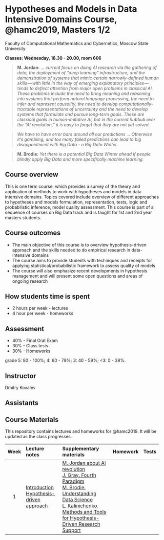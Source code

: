 # Hypotheses and Models in Data Intensive Domains Course, @hamc2019, Masters 1/2
Faculty of Computational Mathematics and Cybernetics, Moscow State University

**Classes: Wednesday, 18.30 - 20.00, room 606**

  > **M. Jordan:** *... current focus on doing AI research via the gathering of data, the deployment of “deep learning” infrastructure, and the demonstration of systems that mimic certain narrowly-defined human skills — with little in the way of emerging explanatory principles —  tends to deflect attention from major open problems in classical AI. These problems include the need to bring meaning and reasoning into systems that perform natural language processing, the need to infer and represent causality, the need to develop computationally-tractable representations of uncertainty and the need to develop systems that formulate and pursue long-term goals. These are classical goals in human-imitative AI, but in the current hubbub over the “AI revolution,” it is easy to forget that they are not yet solved.*

 > *We have to have error bars around all our predictions ... Otherwise it's gambling, and too many failed predictions can lead to big disappointment with Big Data - a Big Data Winter.*
 
 > **M. Brodie:** *Yet there is a potential Big Data Winter ahead if people blindly apply Big Data and more specifically machine learning.*

## Course overview
This is one term course, which provides a survey of the theory and application of methods to work with hypotheses and models in data intensive domains. Topics covered include overview of different approaches to hypotheses and models formulation, representation, tests, logic and probabilistic inference, model quality assessment.
This course is part of a sequence of courses on Big Data track and is taught for 1st and 2nd year masters students.


## Course outcomes
- The main objective of this course is to overview hypothesis-driven approach and the skills needed to do empirical research in data-intensive domains 
- The course aims to provide students with techniques and receipts for applying statistical/probabilistic framework to assess quality of models 
- The course will also emphasize recent developments in hypothesis management and will present some open questions and areas of ongoing research

## How students time is spent
- 2 hours per week - lectures
- 4 hour per week - homeworks
## Assessment
- 40% - Final Oral Exam
- 30% - Class tests
- 30% - Homeworks

grade
5: 80 - 100%; 
4: 60 - 79%;
3: 40 - 59%;
<3: 0 - 39%.

## Instructor
Dmitry Kovalev

## Assistants

## Course Materials
This repository contains lectures and homeworks for @hamc2019. It will be updated as the class progresses.

| Week | Lecture notes | Supplementary materials | Homework | Tests |
|:------:|:----------|:----------|:----------|-------|
|1| [Introduction](./lectures/intro.pdf) <br> [Hypothesis-driven approach](./lectures/hamc2019_did_investigation.pdf)| [M. Jordan about AI revolution](https://medium.com/@mijordan3/artificial-intelligence-the-revolution-hasnt-happened-yet-5e1d5812e1e7) <br> [J. Gray. Fourth Paradigm](https://www.microsoft.com/en-us/research/publication/fourth-paradigm-data-intensive-scientific-discovery/) <br> [M. Brodie. Understanding Data Science](https://www.researchgate.net/publication/285586313_Understanding_Data_Science_An_Emerging_Discipline_for_Data-Intensive_Discovery) <br> [L. Kalinichenko. Methods and Tools for Hypothesis-Driven Research Support](http://synthesis.ipi.ac.ru/synthesis/staff/dmkovalev/15ia-hypoth.pdf)|||
